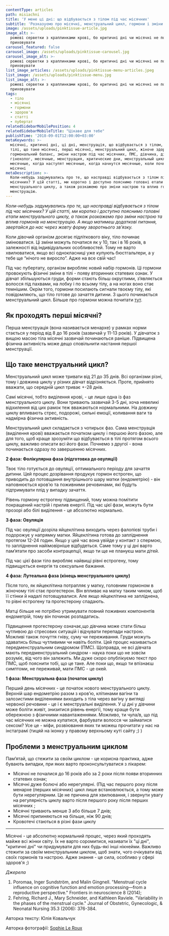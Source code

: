 ```yaml
---
contentType: articles
path: misiachni
title: 'У мене ці дні: що відбувається з тілом під час місячних'
subtitle: 'Розказуємо про місячні, менструальний цикл, гормони і зміни настрою'
image: /assets/uploads/pinktissue-article.jpg
image_alt: >-
  рожеві серветки з краплинками крові, бо критичні дні чи місячні не потрібно
  приховувати
carousel_featured: false
carousel_image: /assets/uploads/pinktissue-carousel.jpg
carousel_image_alt: >-
  рожеві серветки з краплинками крові, бо критичні дні чи місячні не потрібно
  приховувати
list_image_articles: /assets/uploads/pinktissue-menu-articles.jpeg
list_image: /assets/uploads/pinktissue-menu.jpg
list_image_alt: >-
  рожеві серветки з краплинками крові, бо критичні дні чи місячні не потрібно
  приховувати
tags:
  - тіло
  - місячні
  - гормони
  - здоров'я
  - статті
  - пубертат
relatedSidebarMobilePosition: 4
relatedSidebarMobileTitle: "Цікаве для тебе"
publishTime: '2018-09-01T12:00:00+03:00'
metaKeywords: >-
  місячні, критичні дні, ці дні, менструація, що відбувається з тілом, зміни в
  тілі, що таке місячні, перші місячні, менструальний цикл, жіноче здоров'я,
  гормональний баланс, зміни настрою під час місячних, ПМС, дівчина, дівчата,
  гінеколог, месячные, менструация, критические дни, менструальный цикл, первые
  месячные, когда наступят месячные, когда начнутся месячные, коли почнуться
  місячні
metaDescription: >-
  Коли-небудь задумувались про те, що насправді відбувається з тілом під час
  місячних? У цій статті, ми коротко і доступно пояснимо головні етапи
  менструального циклу, а також розкажемо про зміни настрою та вплив гормонів на
  менструацію.
---
```

_Коли-небудь задумувались про те, що насправді відбувається з тілом під час місячних? У цій статті, ми коротко і доступно пояснимо головні етапи менструального циклу, а також розкажемо про зміни настрою та вплив гормонів на менструацію. А якщо матимеш додаткові питання, звертайся до нас через жовту форму зворотнього зв’язку._

Коли дівочий організм досягає підліткового віку, тіло починає змінюватися. Ці зміни можуть початися як у 10, так і в 16 років, в залежності від індивідуальних особливостей. Тому не варто хвилюватися, якщо всі однокласниці уже купують бюстгальтери, а у тебе ще “нічого не виросло”. Адже на все свій час! 

Під час пубертату, організм виробляє новий набір гормонів. Ці гормони провокують фізичні зміни в тілі - появу вторинних статевих ознак. У дівчат збільшуються груди, форми стають більш округлими, з’являється волосся під пахвами,  на лобку і по всьому тілу, а на ногах воно стає темнішим. Окрім того, гормони посилають сигнали твоєму тілу, які повідомляють, що тіло готове до зачаття дитини. З цього починається менструальний цикл. Більше про гормони можна почитати [тут](https://vpershe.com/articles/scho-take-hormony-testosteron-estrogen).

## Як проходять перші місячні?

Перша менструація (вона називається менархе) у рамках норми стається у період від 8 до 16 років (зазвичай у 11-13 років). У дівчаток з вищою масою тіла місячні зазвичай починаються раніше. Підвищена фізична активність може дещо сповільнити настання першої менструації.

## Що таке менструальний цикл?

Менструальний цикл може тривати від 21 до 35 днів. Всі організми  різні, тому і довжина циклу у різних дівчат відрізняється. Проте, прийнято вважати, що середній цикл триває +-28 днів. 

Самі місячні, тобто виділення крові, - це лише одна із фаз менструального циклу. Вони тривають зазвичай 3-5 дні, хоча невеликі відхилення від цих рамок теж вважаються нормальними. На довжину циклу впливають стрес, подорожі, сильні емоції, коливання ваги та надмірна фізична активність.

Менструальний цикл складається з чотирьох фаз. Сама менструація (виділення крові) вважається початком циклу і першою його фазою, але для того, щоб краще зрозуміти що відбувається в тілі протягом всього циклу, важливо описати всі його фази.
 Почнемо з другої - вона починається одразу по завершенню місячних.

**2 фаза: Фолікулярна фаза (підготовка до овуляції)**

Твоє тіло готується до овуляції, оптимального періоду для зачаття дитини. Цей процес дозрівання продукує гормон естроген, що приводить до потовщання внутрішнього шару матки (ендометрію) - він наповнюється кров’ю та поживними речовинами, які будуть підтримувати плід у випадку зачаття.

Рівень гормону естрогену підвищений, тому можна помітити покращений настрій і прилив енергії. Під час цієї фази, можуть бути прозорі або білі виділення - це абсолютно нормально.

**3 фаза: Овуляція**

Під час овуляції дозріла яйцеклітина виходить через фалопієві труби і подорожує у напрямку матки. Яйцеклітина готова до запліднення протягом 12-24 годин. Якщо у цей час вона увійде у контакт з спермою, то запліднення найімовірніше відбудеться. Саме тому у ці дні варто пам’ятати про засоби контрацепції, якщо ти ще не плануєш мати дітей.

Під час цієї фази тіло виробляє найвищі рівні естрогену, тому підвищується енергія та сексуальне бажання.

**4 фаза: Лутеальна фаза (кінець менструального циклу)** 

Після того, як яйцеклітина потрапляє у матку, головним гормоном в жіночому тілі стає прогестерон. Він впливає на матку таким чином, щоб її стінки й надалі потовщувалися. Але якщо яйцеклітина не запліднена, то рівні естрогену та прогестерону спадають.

Матці більше не потрібно утримувати повний поживних компонентів ендометрій, тому він починає розпадатись. 

Підвищення прогестерону означає,що дівчина може стати  більш чутливою до стресових ситуацій і відчувати перепади настрою. Можливі також почуття гніву, суму чи переживання. Груди можуть здаватись більш чутливими чи навіть боліти. Цей процес називається передменструальним синдромом (ПМС). Щоправда, не всі дівчата мають передменструальний синдром - наука поки що не зовсім розуміє, від чого він залежить. Ми дуже скоро опублікуємо текст про ПМС, щоб пояснити тобі, що це таке. Але поки що, якщо ти впізнаєш симптоми, не переживай, мати ПМС - це окей.

**1 фаза: Менструальна фаза (початок циклу)**

Перший день місячних - це початок нового менструального циклу. Верхній шар ендометрію разом з кров’ю, клітинами вагіни та залозистими виділеннями виходить з тіла через вагіну у вигляді червоної речовини - це і є менструальні виділення. У ці дні у дівчини може боліти живіт, знизитися рівень енергії, тому краще бути обережною з фізичними навантаженнями. Можливо, ти чула/в, що під час місячних не можна купатися, фарбувати волосся чи займатися сексом? Усе це - міфи, розвіювання яких ти можеш прочитати у нас на інстаграмі (тицяй на іконку у правому верхньому куті сайту ;) )

## Проблеми з менструальним циклом

Пам’ятай, що стежити за своїм циклом - це корисна практика, адже бувають випадки, при яких варто проконсультуватися з лікарем:

* Місячні не почалися до 16 років або за 2 роки після появи вторинних статевих ознак;
* Місячні дуже болючі або нерегулярні.  (Під час першого року після менархе (перших місячних) цикл лише встановлюється, а тому може бути нерегулярним. Це не причина для хвилювання, і звернути увагу на регулярність циклу варто після першого року після перших місячних ;
* Місячні тривають менше 3 або більше 7 днів;
* Місячні припиняються на більше, ніж 90 днів;
* Кровотечі стаються в різні фази циклу

- - -

Місячні - це абсолютно нормальний процес, через який проходять майже всі жінки світу. Їх не варто соромитися, називати їх "ці дні", "критичні дні" чи придумувати для них будь-які інші нікнейми. Важливо стежити за своїм менструальним циклом, щоб знати, чого очікувати від своїх гормонів та настрою. Адже знання - це сила, особливо у сфері здоров'я ;)

_Джерела_

1. Poromaa, Inger Sundström, and Malin Gingnell. "Menstrual cycle influence on cognitive function and emotion processing—from a reproductive perspective." Frontiers in neuroscience 8 (2014);
2. Fehring, Richard J., Mary Schneider, and Kathleen Raviele. "Variability in the phases of the menstrual cycle." Journal of Obstetric, Gynecologic, & Neonatal Nursing 35.3 (2006): 376-384.

Авторка тексту: Юлія Ковальчук

Авторка фотографії: [Sophie Le Roux ](sleroux.com)
